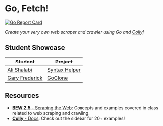 # Go, Fetch!

[![Go Report Card](https://goreportcard.com/badge/github.com/make-school-labs/go-fetch)](https://goreportcard.com/report/github.com/make-school-labs/go-fetch)

_Create your very own web scraper and crawler using Go and [Colly](https://go-colly.org)!_

## Student Showcase

| Student | Project |
| -------- | ------ |
| [Ali Shalabi](https://github.com/alishalabi) | [Syntax Helper]((https://github.com/alishalabi/syntax-helper)) | |
| [Gary Frederick](https://github.com/imthaghost) | [GoClone](https://github.com/imthaghost/goclone) |

## Resources

- [**BEW 2.5** - Scraping the Web](https://make-school-courses.github.io/BEW-2.5-Strongly-Typed-Languages/#/Lessons/WebScraping.md): Concepts and examples covered in class related to web scraping and crawling.
- [**Colly** - Docs](http://go-colly.org/docs/): Check out the sidebar for 20+ examples!
